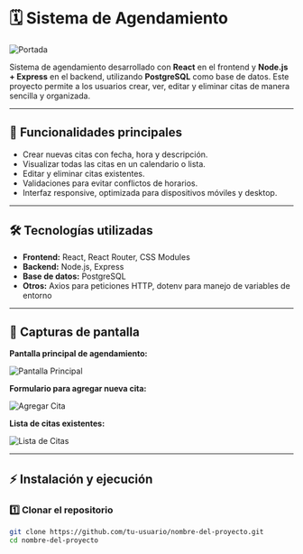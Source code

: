# 🗓️ Sistema de Agendamiento

![Portada](https://via.placeholder.com/800x200?text=Sistema+de+Agendamiento)

Sistema de agendamiento desarrollado con **React** en el frontend y **Node.js + Express** en el backend, utilizando **PostgreSQL** como base de datos. Este proyecto permite a los usuarios crear, ver, editar y eliminar citas de manera sencilla y organizada.

---

## 🎯 Funcionalidades principales

- Crear nuevas citas con fecha, hora y descripción.
- Visualizar todas las citas en un calendario o lista.
- Editar y eliminar citas existentes.
- Validaciones para evitar conflictos de horarios.
- Interfaz responsive, optimizada para dispositivos móviles y desktop.

---

## 🛠 Tecnologías utilizadas

- **Frontend:** React, React Router, CSS Modules
- **Backend:** Node.js, Express
- **Base de datos:** PostgreSQL
- **Otros:** Axios para peticiones HTTP, dotenv para manejo de variables de entorno

---

## 📸 Capturas de pantalla

**Pantalla principal de agendamiento:**

![Pantalla Principal](https://via.placeholder.com/600x400?text=Pantalla+Principal)

**Formulario para agregar nueva cita:**

![Agregar Cita](https://via.placeholder.com/600x400?text=Agregar+Cita)

**Lista de citas existentes:**

![Lista de Citas](https://via.placeholder.com/600x400?text=Lista+de+Citas)

---

## ⚡ Instalación y ejecución

### 1️⃣ Clonar el repositorio

```bash
git clone https://github.com/tu-usuario/nombre-del-proyecto.git
cd nombre-del-proyecto
```
